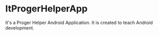 # ItProgerHelperApp
It's a Proger Helper Android Application.
It is created to teach Android development.
